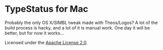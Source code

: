# TypeStatus for Mac
Probably the only OS X/SIMBL tweak made with Theos/Logos? A lot of the build process is hacky, and a lot of it is manual work. One day it will be better, but for now it works...

Licensed under the [Apache License 2.0](https://www.apache.org/licenses/LICENSE-2.0.html).
